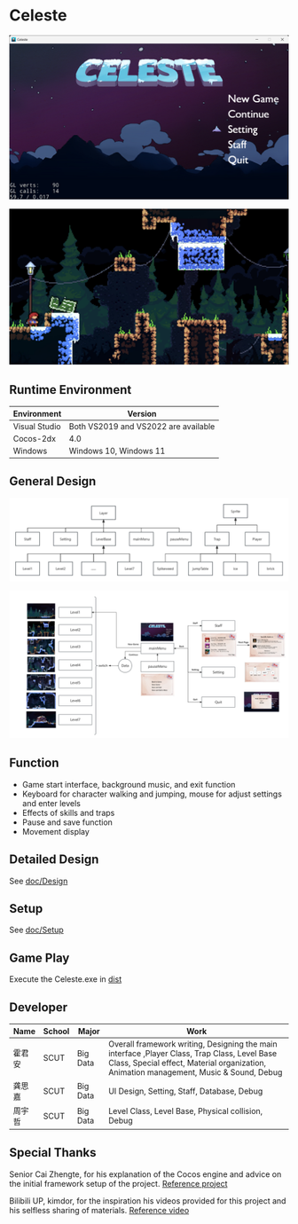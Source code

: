 # Celeste

![image](https://github.com/LionKk99/Celeste/blob/master/README_image/mainMenu.png)

![image](https://github.com/LionKk99/Celeste/blob/master/README_image/level.png)

## Runtime Environment

|  Environment   | Version  |
|  ----  | ----  |
| Visual Studio  | Both VS2019 and VS2022 are available|
| Cocos-2dx  | 4.0 |
| Windows  | Windows 10, Windows 11 |

## General Design

![image](https://github.com/LionKk99/Celeste/blob/master/README_image/UML11.png)

![image](https://github.com/LionKk99/Celeste/blob/master/README_image/UML33.png)

## Function

*	Game start interface, background music, and exit function
*	Keyboard for character walking and jumping, mouse for adjust settings and enter levels
*	Effects of skills and traps
*	Pause and save function
*	Movement display

## Detailed Design

See [doc/Design](https://github.com/LionKk99/Celeste/blob/master/docs/Celeste%20final%20report.pdf)

## Setup

See [doc/Setup](https://github.com/LionKk99/Celeste/blob/master/docs/Setup.md)

## Game Play

Execute the Celeste.exe in [dist](https://github.com/LionKk99/Celeste/tree/master/dlist)

## Developer

|  Name  | School  | Major | Work |
|  -------  | ----  | ----  | ----  |
| 霍君安 | SCUT | Big Data  | Overall framework writing, Designing the main interface ,Player Class, Trap Class, Level Base Class, Special effect, Material organization, Animation management, Music & Sound, Debug |
| 龚思嘉  | SCUT | Big Data | UI Design, Setting, Staff, Database, Debug |
| 周宇哲  | SCUT | Big Data | Level Class, Level Base, Physical collision, Debug |

## Special Thanks

Senior Cai Zhengte, for his explanation of the Cocos engine and advice on the initial framework setup of the project.   [Reference project](https://github.com/Randonee1/Advanced-Language-Programming)

Bilibili UP, kimdor, for the inspiration his videos provided for this project and his selfless sharing of materials.    [Reference video](https://www.bilibili.com/video/BV1DW4y1R727/?spm_id_from=333.999.0.0&vd_source=c7d243022a5c9df4942b5971ee95f72b)

